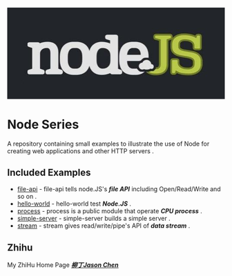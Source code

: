 
![logo](./imgs/logo.jpg)
	
# Node Series
	
A repository containing small examples to illustrate the use of Node for creating web applications and other HTTP servers .

## Included Examples

 - [file-api](file-api) - file-api tells node.JS's ***file API*** including Open/Read/Write and so on .
 - [hello-world](hello-world) - hello-world test ***Node.JS*** .
 - [process](process) - process is a public module that operate ***CPU process*** .
 - [simple-server](simple-server) - simple-server builds a simple server .
 - [stream](stream) - stream gives read/write/pipe's API of ***data stream*** .

## Zhihu

My ZhiHu Home Page ***[柳丁Jason Chen](https://www.zhihu.com/people/liu-ding-jasonchen)*** 